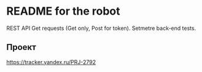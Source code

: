# README for the robot

REST API Get requests (Get only, Post for token).
Setmetre back-end tests.


## Проект

https://tracker.yandex.ru/PRJ-2792
